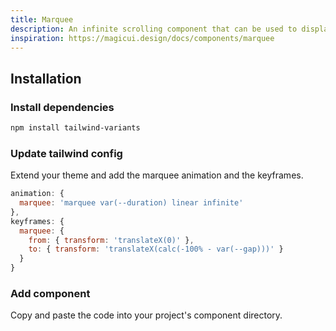 ```yaml
---
title: Marquee
description: An infinite scrolling component that can be used to display text, images, or videos.
inspiration: https://magicui.design/docs/components/marquee
---
```


<ComponentPreview name="Marquee" />

## Installation

<Steps>

### Install dependencies

```bash
npm install tailwind-variants
```

### Update tailwind config

Extend your theme and add the marquee animation and the keyframes.

```js
animation: {
  marquee: 'marquee var(--duration) linear infinite'
},
keyframes: {
  marquee: {
    from: { transform: 'translateX(0)' },
    to: { transform: 'translateX(calc(-100% - var(--gap)))' }
  }
}
```

### Add component

Copy and paste the code into your project's component directory.

<ComponentCode name="Marquee" type="ui" />

</Steps>
